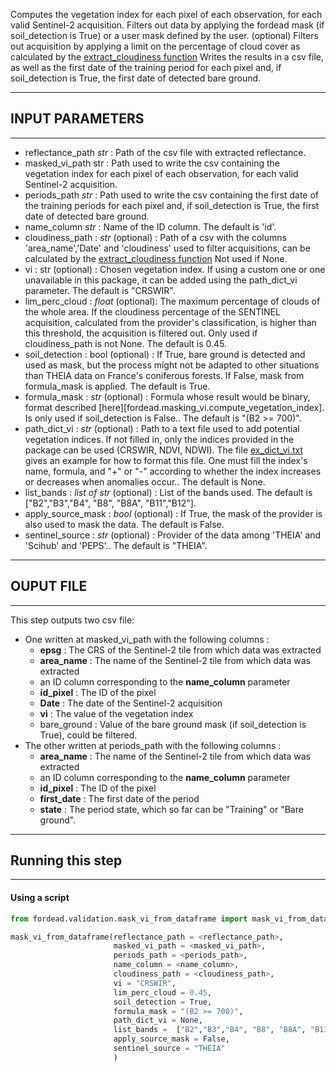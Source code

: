 
Computes the vegetation index for each pixel of each observation, for each valid Sentinel-2 acquisition.
Filters out data by applying the fordead mask (if soil_detection is True) or a user mask defined by the user. 
(optional) Filters out acquisition by applying a limit on the percentage of cloud cover as calculated by the [extract_cloudiness function](https://fordead.gitlab.io/fordead_package/docs/Tutorials/Validation/03_extract_cloudiness/)
Writes the results in a csv file, as well as the first date of the training period for each pixel and, if soil_detection is True, the first date of detected bare ground.

----------
## INPUT PARAMETERS
----------
- reflectance_path *str* : Path of the csv file with extracted reflectance.
- masked_vi_path str : Path used to write the csv containing the vegetation index for each pixel of each observation, for each valid Sentinel-2 acquisition.
- periods_path *str* : Path used to write the csv containing the first date of the training periods for each pixel and, if soil_detection is True, the first date of detected bare ground.
- name_column *str* : Name of the ID column. The default is 'id'.
- cloudiness_path : *str* (optional) : Path of a csv with the columns 'area_name','Date' and 'cloudiness' used to filter acquisitions, can be calculated by the [extract_cloudiness function](https://fordead.gitlab.io/fordead_package/docs/Tutorials/Validation/03_extract_cloudiness/) Not used if None.
- vi : str (optional) : Chosen vegetation index. If using a custom one or one unavailable in this package, it can be added using the path_dict_vi parameter. The default is "CRSWIR".
- lim_perc_cloud : *float* (optional): The maximum percentage of clouds of the whole area. If the cloudiness percentage of the SENTINEL acquisition, calculated from the provider's classification, is higher than this threshold, the acquisition is filtered out. Only used if cloudiness_path is not None. The default is 0.45.
- soil_detection : bool  (optional) : If True, bare ground is detected and used as mask, but the process might not be adapted to other situations than THEIA data on France's coniferous forests. If False, mask from formula_mask is applied. The default is True.
- formula_mask : *str* (optional) : Formula whose result would be binary, format described [here][fordead.masking_vi.compute_vegetation_index]. Is only used if soil_detection is False.. The default is "(B2 >= 700)".
- path_dict_vi : *str* (optional) :	Path to a text file used to add potential vegetation indices. If not filled in, only the indices provided in the package can be used (CRSWIR, NDVI, NDWI). The file [ex_dict_vi.txt](https://gitlab.com/fordead/fordead_package/-/blob/master/docs/examples/ex_dict_vi.txt) gives an example for how to format this file. One must fill the index's name, formula, and "+" or "-" according to whether the index increases or decreases when anomalies occur.. The default is None.
- list_bands : *list of str* (optional) : List of the bands used. The default is ["B2","B3","B4", "B8", "B8A", "B11","B12"].
- apply_source_mask : *bool* (optional) : If True, the mask of the provider is also used to mask the data. The default is False.
- sentinel_source : *str* (optional) : Provider of the data among 'THEIA' and 'Scihub' and 'PEPS'.. The default is "THEIA".

----------
## OUPUT FILE
----------
This step outputs two csv file:
- One written at masked_vi_path with the following columns :
	- **epsg** : The CRS of the Sentinel-2 tile from which data was extracted
	- **area_name** : The name of the Sentinel-2 tile from which data was extracted
	- an ID column corresponding to the **name_column** parameter
	- **id_pixel** : The ID of the pixel
	- **Date** : The date of the Sentinel-2 acquisition
	- **vi** : The value of the vegetation index
	- bare_ground : Value of the bare ground mask (if soil_detection is True), could be filtered.
- The other written at periods_path with the following columns :
	- **area_name** : The name of the Sentinel-2 tile from which data was extracted
	- an ID column corresponding to the **name_column** parameter
	- **id_pixel** : The ID of the pixel
	- **first_date** : The first date of the period
	- **state** : The period state, which so far can be "Training" or "Bare ground".

----------
## Running this step
----------

#### Using a script

```python
from fordead.validation.mask_vi_from_dataframe import mask_vi_from_dataframe

mask_vi_from_dataframe(reflectance_path = <reflectance_path>,
					   masked_vi_path = <masked_vi_path>,
					   periods_path = <periods_path>,
					   name_column = <name_column>,
					   cloudiness_path = <cloudiness_path>,
					   vi = "CRSWIR",
					   lim_perc_cloud = 0.45,
					   soil_detection = True,
					   formula_mask = "(B2 >= 700)",
					   path_dict_vi = None,
					   list_bands =  ["B2","B3","B4", "B8", "B8A", "B11","B12"],
					   apply_source_mask = False,
					   sentinel_source = "THEIA"
					   )
```
